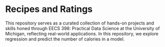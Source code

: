 # Recipes and Ratings

This repository serves as a curated collection of hands-on projects and skills honed through EECS 398: Practical Data Science at the University of Michigan, reflecting real-world applications. In this repository, we explore regression and predict the number of calories in a model.
